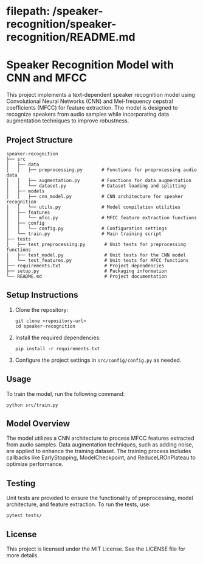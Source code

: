 # filepath: /speaker-recognition/speaker-recognition/README.md
# Speaker Recognition Model with CNN and MFCC
This project implements a text-dependent speaker recognition model using Convolutional Neural Networks (CNN) and Mel-frequency cepstral coefficients (MFCC) for feature extraction. The model is designed to recognize speakers from audio samples while incorporating data augmentation techniques to improve robustness.

## Project Structure
```
speaker-recognition
├── src
│   ├── data
│   │   ├── preprocessing.py       # Functions for preprocessing audio data
│   │   ├── augmentation.py        # Functions for data augmentation
│   │   └── dataset.py             # Dataset loading and splitting
│   ├── models
│   │   ├── cnn_model.py           # CNN architecture for speaker recognition
│   │   └── utils.py               # Model compilation utilities
│   ├── features
│   │   └── mfcc.py                # MFCC feature extraction functions
│   ├── config
│   │   └── config.py              # Configuration settings
│   └── train.py                   # Main training script
├── tests
│   ├── test_preprocessing.py       # Unit tests for preprocessing functions
│   ├── test_model.py               # Unit tests for the CNN model
│   └── test_features.py            # Unit tests for MFCC functions
├── requirements.txt                # Project dependencies
├── setup.py                        # Packaging information
└── README.md                       # Project documentation
```

## Setup Instructions
1. Clone the repository:
   ```
   git clone <repository-url>
   cd speaker-recognition
   ```

2. Install the required dependencies:
   ```
   pip install -r requirements.txt
   ```

3. Configure the project settings in `src/config/config.py` as needed.

## Usage
To train the model, run the following command:
```
python src/train.py
```

## Model Overview
The model utilizes a CNN architecture to process MFCC features extracted from audio samples. Data augmentation techniques, such as adding noise, are applied to enhance the training dataset. The training process includes callbacks like EarlyStopping, ModelCheckpoint, and ReduceLROnPlateau to optimize performance.

## Testing
Unit tests are provided to ensure the functionality of preprocessing, model architecture, and feature extraction. To run the tests, use:
```
pytest tests/
```

## License
This project is licensed under the MIT License. See the LICENSE file for more details.